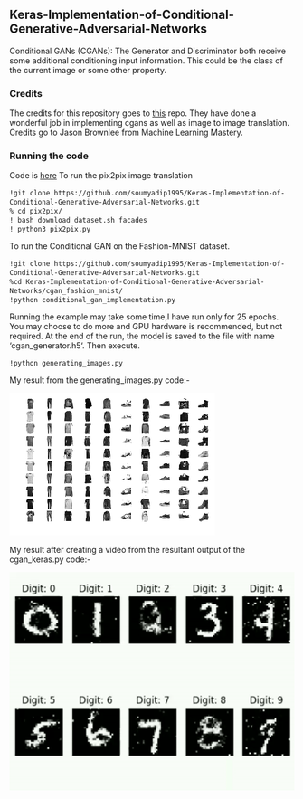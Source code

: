 ## Keras-Implementation-of-Conditional-Generative-Adversarial-Networks

Conditional GANs (CGANs): The Generator and Discriminator both receive some additional conditioning input information. This could be the class of the current image or some other property.

### Credits
The credits for this repository goes to [this](https://github.com/eriklindernoren/Keras-GAN) repo. They have done a wonderful job in implementing cgans as well as image to image translation. Credits go to Jason Brownlee from Machine Learning Mastery.

### Running the code
Code is [here](https://github.com/soumyadip1995/Keras-Implementation-of-Conditional-Generative-Adversarial-Networks/blob/master/pix2pix/pix2pix.py)
To run the pix2pix image translation

```
!git clone https://github.com/soumyadip1995/Keras-Implementation-of-Conditional-Generative-Adversarial-Networks.git
% cd pix2pix/
! bash download_dataset.sh facades
! python3 pix2pix.py
```   
To run the Conditional GAN on the Fashion-MNIST dataset. 

```
!git clone https://github.com/soumyadip1995/Keras-Implementation-of-Conditional-Generative-Adversarial-Networks.git
%cd Keras-Implementation-of-Conditional-Generative-Adversarial-Networks/cgan_fashion_mnist/
!python conditional_gan_implementation.py
``` 
Running the example may take some time,I have run only for 25 epochs. You may choose to do more and GPU hardware is recommended, but not required.
At the end of the run, the model is saved to the file with name ‘cgan_generator.h5‘. Then execute.

```
!python generating_images.py
``` 
My result from the generating_images.py code:-

![alt_text](https://github.com/soumyadip1995/Keras-Implementation-of-Conditional-Generative-Adversarial-Networks/blob/master/results/download%20(1).png)

My result after creating a video from the resultant output of the cgan_keras.py code:-

![alt_text](https://github.com/soumyadip1995/Keras-Implementation-of-Conditional-Generative-Adversarial-Networks/blob/master/results/video.gif)


